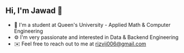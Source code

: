 ## Hi, I'm Jawad 👋
- 🏫 I'm a student at Queen's University - Applied Math & Computer Engineering  
- ⚙️ I'm very passionate and interested in Data & Backend Engineering
- ✉️ Feel free to reach out to me at rizvij006@gmail.com
